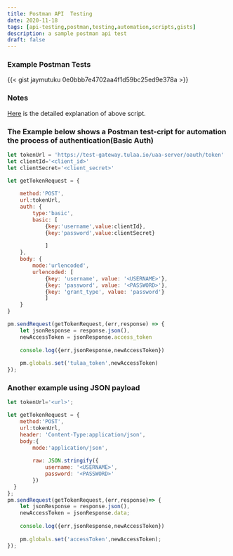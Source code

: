 ```yaml
---
title: Postman API  Testing
date: 2020-11-18
tags: [api-testing,postman,testing,automation,scripts,gists]
description: a sample postman api test
draft: false
---
```


### Example Postman Tests

{{< gist jaymutuku 0e0bbb7e4702aa4f1d59bc25ed9e378a >}}

### Notes

[Here](https://github.com/jaymutuku/postman-api-tests) is the detailed explanation of above script. 


###  The Example below shows a Postman test-cript for automation the process of authentication(Basic Auth)

```js
let tokenUrl = 'https://test-gateway.tulaa.io/uaa-server/oauth/token'
let clientId='<client_id>'
let clientSecret='<client_secret>'

let getTokenRequest = {
    
    method:'POST',
    url:tokenUrl,
    auth: {
        type:'basic',
        basic: [
            {key:'username',value:clientId},
            {key:'password',value:clientSecret}
            
            ]
    },
    body: {
        mode:'urlencoded',
        urlencoded: [
            {key: 'username', value: '<USERNAME>'},
            {key: 'password', value: '<PASSWORD>'},
            {key: 'grant_type', value: 'password'}
            ]
    }
}

pm.sendRequest(getTokenRequest,(err,response) => {
    let jsonResponse = response.json(),
    newAccessToken = jsonResponse.access_token
    
    console.log({err,jsonResponse,newAccessToken})
    
    pm.globals.set('tulaa_token',newAccessToken)
});

```

### Another example using JSON payload

```js
let tokenUrl='<url>';

let getTokenRequest = {
    method:'POST',
    url:tokenUrl,
    header: 'Content-Type:application/json',
    body:{
        mode:'application/json',
        
       	raw: JSON.stringify({
 			username: '<USERNAME>',
 			password: '<PASSWORD>'
 		})
  }
};
pm.sendRequest(getTokenRequest,(err,response)=> {
    let jsonResponse = response.json(),
    newAccessToken = jsonResponse.data;
    
    console.log({err,jsonResponse,newAccessToken})
    
    pm.globals.set('accessToken',newAccessToken);
});

```